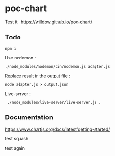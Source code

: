 # poc-chart
Test it : https://willdow.github.io/poc-chart/

## Todo
`npm i `

Use nodemon :

`./node_modules/nodemon/bin/nodemon.js adapter.js`  

Replace result in the output file :

`node adapter.js > output.json`

Live-server :

` ./node_modules/live-server/live-server.js .`

## Documentation
https://www.chartjs.org/docs/latest/getting-started/

test squash

test again
